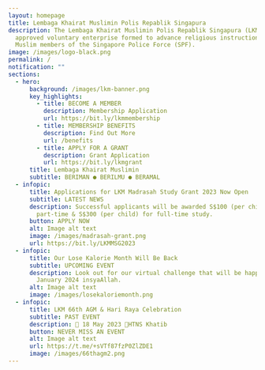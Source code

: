 ```yaml
---
layout: homepage
title: Lembaga Khairat Muslimin Polis Repablik Singapura
description: The Lembaga Khairat Muslimin Polis Repablik Singapura (LKM) is an
  approved voluntary enterprise formed to advance religious instruction among
  Muslim members of the Singapore Police Force (SPF).
image: /images/logo-black.png
permalink: /
notification: ""
sections:
  - hero:
      background: /images/lkm-banner.png
      key_highlights:
        - title: BECOME A MEMBER
          description: Membership Application
          url: https://bit.ly/lkmmembership
        - title: MEMBERSHIP BENEFITS
          description: Find Out More
          url: /benefits
        - title: APPLY FOR A GRANT
          description: Grant Application
          url: https://bit.ly/lkmgrant
      title: Lembaga Khairat Muslimin
      subtitle: BERIMAN ● BERILMU ● BERAMAL
  - infopic:
      title: Applications for LKM Madrasah Study Grant 2023 Now Open
      subtitle: LATEST NEWS
      description: Successful applicants will be awarded S$100 (per child) for
        part-time & S$300 (per child) for full-time study.
      button: APPLY NOW
      alt: Image alt text
      image: /images/madrasah-grant.png
      url: https://bit.ly/LKMMSG2023
  - infopic:
      title: Our Lose Kalorie Month Will Be Back
      subtitle: UPCOMING EVENT
      description: Look out for our virtual challenge that will be happening in
        January 2024 insyaAllah.
      alt: Image alt text
      image: /images/losekaloriemonth.png
  - infopic:
      title: LKM 66th AGM & Hari Raya Celebration
      subtitle: PAST EVENT
      description: 📅 18 May 2023 📍HTNS Khatib
      button: NEVER MISS AN EVENT
      alt: Image alt text
      url: https://t.me/+sVTf87fzP0ZlZDE1
      image: /images/66thagm2.png
---
```

